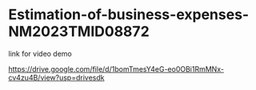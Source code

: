 # Estimation-of-business-expenses-NM2023TMID08872

link for video demo

https://drive.google.com/file/d/1bomTmesY4eG-eo0OBi1RmMNx-cv4zu4B/view?usp=drivesdk
